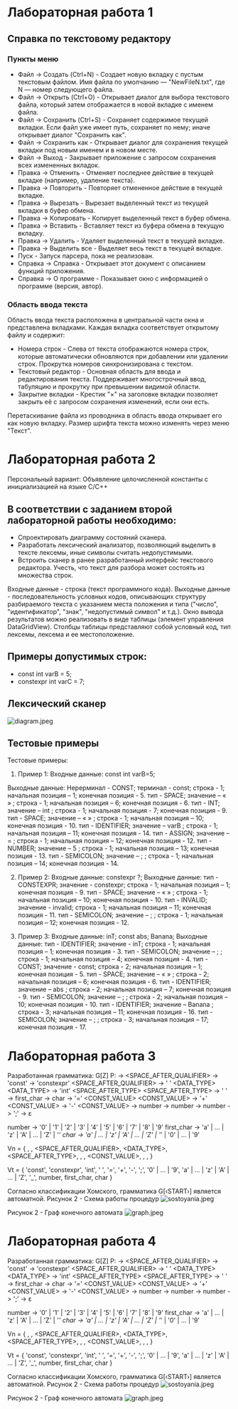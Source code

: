# Лабораторная работа 1
## Справка по текстовому редактору

### Пункты меню

- Файл → Создать (Ctrl+N) -  Создает новую вкладку с пустым текстовым файлом. Имя файла по умолчанию — "NewFileN.txt", где N — номер следующего файла.
- Файл → Открыть (Ctrl+O) - Открывает диалог для выбора текстового файла, который затем отображается в новой вкладке с именем файла.
- Файл → Сохранить (Ctrl+S) - Сохраняет содержимое текущей вкладки. Если файл уже имеет путь, сохраняет по нему; иначе открывает диалог "Сохранить как".
- Файл → Сохранить как - Открывает диалог для сохранения текущей вкладки под новым именем и в новом месте.
- Файл → Выход - Закрывает приложение с запросом сохранения всех измененных вкладок.
- Правка → Отменить - Отменяет последнее действие в текущей вкладке (например, удаление текста).
- Правка → Повторить - Повторяет отмененное действие в текущей вкладке.
- Правка → Вырезать - Вырезает выделенный текст из текущей вкладки в буфер обмена.
- Правка → Копировать - Копирует выделенный текст в буфер обмена.
- Правка → Вставить - Вставляет текст из буфера обмена в текущую вкладку.
- Правка → Удалить - Удаляет выделенный текст в текущей вкладке.
- Правка → Выделить все - Выделяет весь текст в текущей вкладке.
- Пуск - Запуск парсера, пока не реализован.
- Справка → Справка - Открывает этот документ с описанием функций приложения.
- Справка → О программе - Показывает окно с информацией о программе (версия, автор).

### Область ввода текста
Область ввода текста расположена в центральной части окна и представлена вкладками. Каждая вкладка соответствует открытому файлу и содержит:

- Номера строк - Слева от текста отображаются номера строк, которые автоматически обновляются при добавлении или удалении строк. Прокрутка номеров синхронизирована с текстом.
- Текстовый редактор - Основная область для ввода и редактирования текста. Поддерживает многострочный ввод, табуляцию и прокрутку при превышении видимой области.
- Закрытие вкладки - Крестик "×" на заголовке вкладки позволяет закрыть её с запросом сохранения изменений, если они есть.

Перетаскивание файла из проводника в область ввода открывает его как новую вкладку. Размер шрифта текста можно изменять через меню "Текст".
# Лабораторная работа 2
Персональный вариант: Объявление целочисленной константы с инициализацией на языке C/C++

## В соответствии с заданием второй лабораторной работы необходимо:
- Спроектировать диаграмму состояний сканера.
- Разработать лексический анализатор, позволяющий выделить в тексте лексемы, иные символы считать недопустимыми.
- Встроить сканер в ранее разработанный интерфейс текстового редактора. Учесть, что текст для разбора может состоять из множества строк.

Входные данные - строка (текст программного кода).
Выходные данные - последовательность условных кодов, описывающих структуру разбираемого текста с указанием места положения и типа ("число", "идентификатор", "знак", "недопустимый символ" и т.д.). 
Окно вывода результатов можно реализовать в виде таблицы (элемент управления DataGridView). Столбцы таблицы представляют собой условный код, тип лексемы, лексема и ее местоположение.
## Примеры допустимых строк:
- const int varB = 5;
- constexpr int varC = 7;
## Лексический сканер
![diagram.jpeg](https://github.com/sofiatrifonova/Parser/blob/main/diagram.jpg)

## Тестовые примеры
Тестовые примеры:
1) Пример 1:
Входные данные: const int varB=5;

Выходные данные: 
Нерерминал - CONST; терминал - const; строка - 1; начальная позиция – 1; конечная позиция - 5.
тип - SPACE; значение – « » ; строка - 1; начальная позиция – 6; конечная позиция -  6.
тип - INT; значение – int ; строка - 1; начальная позиция - 7; конечная позиция - 9.
тип - SPACE; значение – « » ; строка - 1; начальная позиция – 10; конечная позиция -  10.
тип - IDENTIFIER; значение – varB ; строка - 1; начальная позиция – 11; конечная позиция -  14.
тип - ASSIGN; значение – = ; строка - 1; начальная позиция – 12; конечная позиция -  12.
тип - NUMBER; значение – 5 ; строка - 1; начальная позиция – 13; конечная позиция -  13.
тип - SEMICOLON; значение – ;  ; строка - 1; начальная позиция – 14; конечная позиция -  14.

2) Пример 2:
Входные данные: constexpr ?;
Выходные данные: 
тип - CONSTEXPR; значение - constexpr; строка - 1; начальная позиция – 1; конечная позиция - 9.
тип - SPACE; значение – « » ; строка - 1; начальная позиция – 10; конечная позиция -  10.
тип - INVALID; значение - invalid; строка - 1; начальная позиция – 11; конечная позиция - 11.
тип - SEMICOLON; значение – ;  ; строка - 1; начальная позиция – 12; конечная позиция -  12.

3) Пример 3:
Входные данные: 
inT;
const abs;
Banana;
Выходные данные: 
тип - IDENTIFIER; значение - inT; строка - 1; начальная позиция – 1; конечная позиция - 3.
тип - SEMICOLON; значение – ;  ; строка - 1; начальная позиция – 4; конечная позиция - 4.
тип - CONST; значение - const; строка - 2; начальная позиция – 1; конечная позиция - 5.
тип - SPACE; значение – « » ; строка - 2; начальная позиция – 6; конечная позиция -  6.
тип - IDENTIFIER; значение – abs ; строка - 2; начальная позиция – 7; конечная позиция -  9.
тип - SEMICOLON; значение – ;  ; строка - 2; начальная позиция – 10; конечная позиция - 10.
тип - IDENTIFIER; значение – Banana ; строка - 3; начальная позиция – 11; конечная позиция -  16.
тип - SEMICOLON; значение – ;  ; строка - 3; начальная позиция – 17; конечная позиция - 17.

# Лабораторная работа 3
Разработанная грамматика:
G[Z]
P:
<START>                 -> <QUALIFIER> <SPACE_AFTER_QUALIFIER>
<QUALIFIER>             -> 'const'
<QUALIFIER>             -> 'constexpr'
<SPACE_AFTER_QUALIFIER> -> ' ' <DATA_TYPE>
<DATA_TYPE>             -> 'int' <SPACE_AFTER_TYPE>
<SPACE_AFTER_TYPE>      -> ' ' <VARIABLE>
<VARIABLE>              -> first_char <VARIABLEREM>
<VARIABLEREM>           -> сhar <VARIABLEREM>
<VARIABLEREM>           -> '=' <CONST_VALUE>
<CONST_VALUE>           -> '+' <DIGIT>
<CONST_VALUE>           -> '-' <DIGIT>
<CONST_VALUE>           -> number <DIGITREM>
<DIGIT>                 -> number <DIGITREM>
<DIGITREM>              -> number <DIGITREM>
<DIGITREM>              -> ';' <END>
<END>                   -> ε

number                  -> '0' | '1' | '2' | '3' | '4' | '5' | '6' | '7' | '8' | '9'
first_char              -> 'a' | ... | 'z' | 'A' | ... | 'Z' | '_'
сhar                    -> 'a' | ... | 'z' | 'A' | ... | 'Z' | '_' | '0' | ... | '9'

Vn = {
    <START>, <QUALIFIER>, <SPACE_AFTER_QUALIFIER>, <DATA_TYPE>,
    <SPACE_AFTER_TYPE>, <VARIABLE>, <VARIABLEREM>, <CONST_VALUE>,
    <DIGIT>, <DIGITREM>, <END>
}

Vt = {
    'const', 'constexpr', 'int', ' ', '=', '+', '-', ';', '0' | ... | '9',
    'a' | ... | 'z' | 'A' | ... | 'Z', '_', number, first_char, сhar
}

Согласно классификации Хомского, грамматика G[‹START›] является автоматной.
Рисунок 2 - Схема работы процедур
![sostoyania.jpeg](sostoyania.jpg)

Рисунок 2 - Граф конечного автомата
![graph.jpeg](graph.jpg)

# Лабораторная работа 4

Разработанная грамматика:
G[Z]
P:
<START>                 -> <QUALIFIER> <SPACE_AFTER_QUALIFIER>
<QUALIFIER>             -> 'const'
<QUALIFIER>             -> 'constexpr'
<SPACE_AFTER_QUALIFIER> -> ' ' <DATA_TYPE>
<DATA_TYPE>             -> 'int' <SPACE_AFTER_TYPE>
<SPACE_AFTER_TYPE>      -> ' ' <VARIABLE>
<VARIABLE>              -> first_char <VARIABLEREM>
<VARIABLEREM>           -> сhar <VARIABLEREM>
<VARIABLEREM>           -> '=' <CONST_VALUE>
<CONST_VALUE>           -> '+' <DIGIT>
<CONST_VALUE>           -> '-' <DIGIT>
<CONST_VALUE>           -> number <DIGITREM>
<DIGIT>                 -> number <DIGITREM>
<DIGITREM>              -> number <DIGITREM>
<DIGITREM>              -> ';' <END>
<END>                   -> ε

number                  -> '0' | '1' | '2' | '3' | '4' | '5' | '6' | '7' | '8' | '9'
first_char              -> 'a' | ... | 'z' | 'A' | ... | 'Z' | '_'
сhar                    -> 'a' | ... | 'z' | 'A' | ... | 'Z' | '_' | '0' | ... | '9'

Vn = {
    <START>, <QUALIFIER>, <SPACE_AFTER_QUALIFIER>, <DATA_TYPE>,
    <SPACE_AFTER_TYPE>, <VARIABLE>, <VARIABLEREM>, <CONST_VALUE>,
    <DIGIT>, <DIGITREM>, <END>
}

Vt = {
    'const', 'constexpr', 'int', ' ', '=', '+', '-', ';', '0' | ... | '9',
    'a' | ... | 'z' | 'A' | ... | 'Z', '_', number, first_char, сhar
}

Согласно классификации Хомского, грамматика G[‹START›] является автоматной.
Рисунок 2 - Схема работы процедур
![sostoyania.jpeg](sostoyania.jpg)

Рисунок 2 - Граф конечного автомата
![graph.jpeg](graph.jpg)


